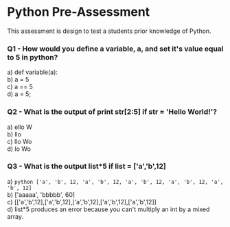 # Python Pre-Assessment

This assessment is design to test a students prior knowledge of Python.

### Q1 - How would you define a variable, a, and set it's value equal to 5 in python?

a) def variable(a):  
b) a = 5  
c) a == 5  
d) a = 5;  


### Q2 - What is the output of print str[2:5] if str = 'Hello World!'?

a) ello W  
b) llo  
c) llo Wo  
d) lo Wo  

### Q3 - What is the output list*5 if list = ['a','b',12]

a) ```python ['a', 'b', 12, 'a', 'b', 12, 'a', 'b', 12, 'a', 'b', 12, 'a', 'b', 12]```  
b) ['aaaaa', 'bbbbb', 60]  
c) [['a','b',12],['a','b',12],['a','b',12],['a','b',12],['a','b',12]]  
d) list*5 produces an error because you can't multiply an int by a mixed array.